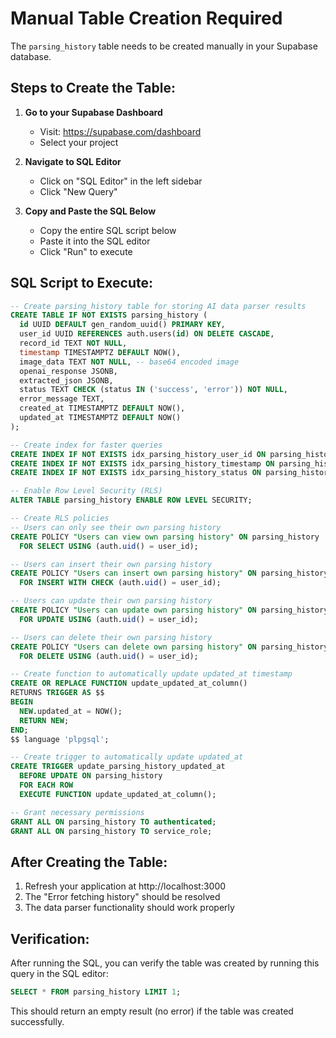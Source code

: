 # Manual Table Creation Required

The `parsing_history` table needs to be created manually in your Supabase database.

## Steps to Create the Table:

1. **Go to your Supabase Dashboard**
   - Visit: https://supabase.com/dashboard
   - Select your project

2. **Navigate to SQL Editor**
   - Click on "SQL Editor" in the left sidebar
   - Click "New Query"

3. **Copy and Paste the SQL Below**
   - Copy the entire SQL script below
   - Paste it into the SQL editor
   - Click "Run" to execute

## SQL Script to Execute:

```sql
-- Create parsing_history table for storing AI data parser results
CREATE TABLE IF NOT EXISTS parsing_history (
  id UUID DEFAULT gen_random_uuid() PRIMARY KEY,
  user_id UUID REFERENCES auth.users(id) ON DELETE CASCADE,
  record_id TEXT NOT NULL,
  timestamp TIMESTAMPTZ DEFAULT NOW(),
  image_data TEXT NOT NULL, -- base64 encoded image
  openai_response JSONB,
  extracted_json JSONB,
  status TEXT CHECK (status IN ('success', 'error')) NOT NULL,
  error_message TEXT,
  created_at TIMESTAMPTZ DEFAULT NOW(),
  updated_at TIMESTAMPTZ DEFAULT NOW()
);

-- Create index for faster queries
CREATE INDEX IF NOT EXISTS idx_parsing_history_user_id ON parsing_history(user_id);
CREATE INDEX IF NOT EXISTS idx_parsing_history_timestamp ON parsing_history(timestamp DESC);
CREATE INDEX IF NOT EXISTS idx_parsing_history_status ON parsing_history(status);

-- Enable Row Level Security (RLS)
ALTER TABLE parsing_history ENABLE ROW LEVEL SECURITY;

-- Create RLS policies
-- Users can only see their own parsing history
CREATE POLICY "Users can view own parsing history" ON parsing_history
  FOR SELECT USING (auth.uid() = user_id);

-- Users can insert their own parsing history
CREATE POLICY "Users can insert own parsing history" ON parsing_history
  FOR INSERT WITH CHECK (auth.uid() = user_id);

-- Users can update their own parsing history
CREATE POLICY "Users can update own parsing history" ON parsing_history
  FOR UPDATE USING (auth.uid() = user_id);

-- Users can delete their own parsing history
CREATE POLICY "Users can delete own parsing history" ON parsing_history
  FOR DELETE USING (auth.uid() = user_id);

-- Create function to automatically update updated_at timestamp
CREATE OR REPLACE FUNCTION update_updated_at_column()
RETURNS TRIGGER AS $$
BEGIN
  NEW.updated_at = NOW();
  RETURN NEW;
END;
$$ language 'plpgsql';

-- Create trigger to automatically update updated_at
CREATE TRIGGER update_parsing_history_updated_at
  BEFORE UPDATE ON parsing_history
  FOR EACH ROW
  EXECUTE FUNCTION update_updated_at_column();

-- Grant necessary permissions
GRANT ALL ON parsing_history TO authenticated;
GRANT ALL ON parsing_history TO service_role;
```

## After Creating the Table:

1. Refresh your application at http://localhost:3000
2. The "Error fetching history" should be resolved
3. The data parser functionality should work properly

## Verification:

After running the SQL, you can verify the table was created by running this query in the SQL editor:

```sql
SELECT * FROM parsing_history LIMIT 1;
```

This should return an empty result (no error) if the table was created successfully.